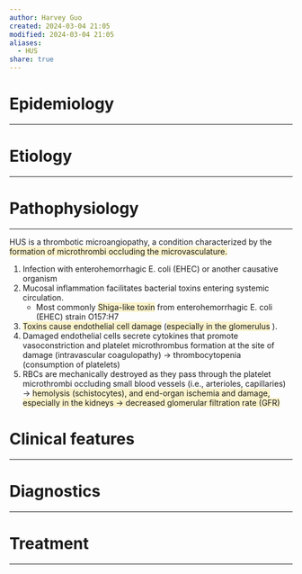 ```yaml
---
author: Harvey Guo
created: 2024-03-04 21:05
modified: 2024-03-04 21:05
aliases:
  - HUS
share: true
---
```


# Epidemiology
---


# Etiology
---


# Pathophysiology
---
HUS is a thrombotic microangiopathy, a condition characterized by the <span style="background:rgba(240, 200, 0, 0.2)">formation of microthrombi occluding the microvasculature.</span>
1. Infection with enterohemorrhagic E. coli (EHEC) or another causative organism
2. Mucosal inflammation facilitates bacterial toxins entering systemic circulation.
	- Most commonly <span style="background:rgba(240, 200, 0, 0.2)">Shiga-like toxin</span> from enterohemorrhagic E. coli (EHEC) strain O157:H7
3. <span style="background:rgba(240, 200, 0, 0.2)">Toxins cause endothelial cell damage</span> (<span style="background:rgba(240, 200, 0, 0.2)">especially in the glomerulus</span> ).
4. Damaged endothelial cells secrete cytokines that promote vasoconstriction and platelet microthrombus formation at the site of damage (intravascular coagulopathy) → thrombocytopenia (consumption of platelets)
5. RBCs are mechanically destroyed as they pass through the platelet microthrombi occluding small blood vessels (i.e., arterioles, capillaries) → <span style="background:rgba(240, 200, 0, 0.2)">hemolysis (schistocytes), and end-organ ischemia and damage, especially in the kidneys → decreased glomerular filtration rate (GFR)</span>

# Clinical features
---


# Diagnostics
---


# Treatment
---

